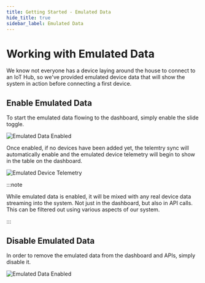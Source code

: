 ```yaml
---
title: Getting Started - Emulated Data
hide_title: true
sidebar_label: Emulated Data
---
```


# Working with Emulated Data

We know not everyone has a device laying around the house to connect to an IoT Hub, so we've provided emulated device data that will show the system in action before connecting a first device.

## Enable Emulated Data

To start the emulated data flowing to the dashboard, simply enable the slide toggle.

![Emulated Data Enabled](/img/screenshots/dashboard-emulated-enabled.png)

Once enabled, if no devices have been added yet, the telemtry sync will automatically enable and the emulated device telemetry will begin to show in the table on the dashboard.  

![Emulated Device Telemetry](/img/screenshots/dashboard-emulated-telemetry.png)

:::note

While emulated data is enabled, it will be mixed with any real device data streaming into the system.  Not just in the dashboard, but also in API calls.  This can be filtered out using various aspects of our system.

:::

## Disable Emulated Data

In order to remove the emulated data from the dashboard and APIs, simply disable it.

![Emulated Data Enabled](/img/screenshots/dashboard-emulated-disabled.png)
